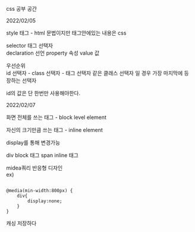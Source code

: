 css 공부 공간


2022/02/05

style 태그 - html 문법이지만 태그안에있는 내용은 css

selector 태그 선택자  
declaration 선언
property 속성
value 값

우선순위  
id 선택자 - class 선택자 - 태그 선택자
같은 클래스 선택자 일 경우 가장 마지막에 등장하는 선택자

id의 값은 단 한번만 사용해야한다.

2022/02/07

화면 전체를 쓰는 태그 - block level element

자신의 크기만큼 쓰는 태그 - inline element

display를 통해 변경가능

div block 태그
span inline 태그

midea쿼리 반응형 디자인  
ex)  

<pre><code>
@media(min-width:800px) {  
    div{  
        display:none;  
    }  
}  
</code></pre>
캐싱 저장하다